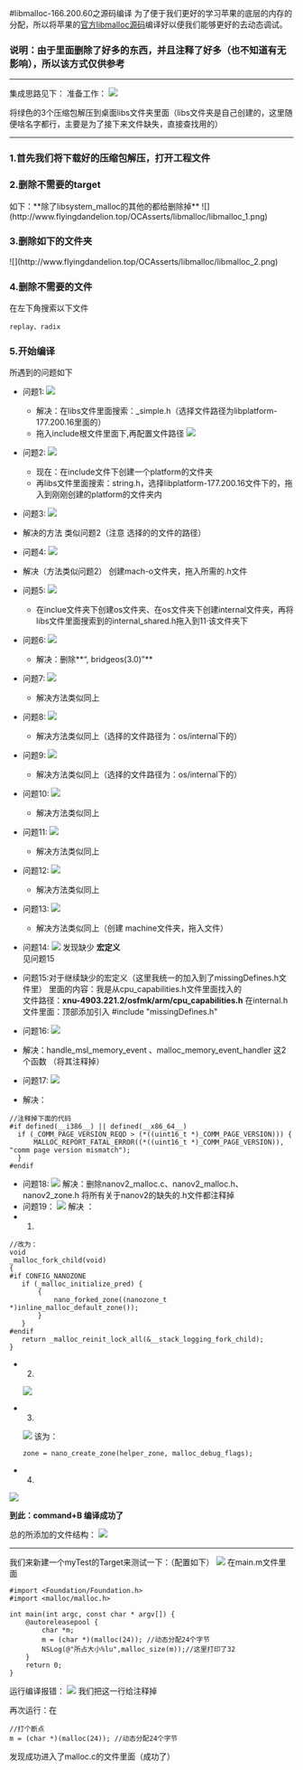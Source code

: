 #libmalloc-166.200.60之源码编译
为了便于我们更好的学习苹果的底层的内存的分配，所以将苹果的[官方libmalloc源码](https://opensource.apple.com/tarballs/libmalloc/)编译好以便我们能够更好的去动态调试。

<h3>说明：由于里面删除了好多的东西，并且注释了好多（也不知道有无影响），所以该方式仅供参考</h3>

---
集成思路见下：
准备工作：
![](http://www.flyingdandelion.top/OCAsserts/libmalloc/libmalloc_28.png)

将绿色的3个压缩包解压到桌面libs文件夹里面（libs文件夹是自己创建的，这里随便啥名字都行，主要是为了接下来文件缺失，直接查找用的）

---
<h3>1.首先我们将下载好的压缩包解压，打开工程文件</h3>
<h3>2.删除不需要的target</h3>
如下：**除了libsystem_malloc的其他的都给删除掉**  
![](http://www.flyingdandelion.top/OCAsserts/libmalloc/libmalloc_1.png)

<h3>3.删除如下的文件夹</h3>
![](http://www.flyingdandelion.top/OCAsserts/libmalloc/libmalloc_2.png)

<h3>4.删除不需要的文件</h3>
在左下角搜索以下文件

```
replay、radix
```

<h3>5.开始编译</h3>
所遇到的问题如下

- 问题1:
![](http://www.flyingdandelion.top/OCAsserts/libmalloc/libmalloc_3.png)
   - 解决：在libs文件里面搜索：_simple.h（选择文件路径为libplatform-177.200.16里面的）
   - 拖入include根文件里面下,再配置文件路径
   ![](http://www.flyingdandelion.top/OCAsserts/libmalloc/libmalloc_4.png)

- 问题2:
![](http://www.flyingdandelion.top/OCAsserts/libmalloc/libmalloc_5.png)
  - 现在：在include文件下创建一个platform的文件夹
  - 再libs文件里面搜索：string.h，选择libplatform-177.200.16文件下的，拖入到刚刚创建的platform的文件夹内

- 问题3:
![](http://www.flyingdandelion.top/OCAsserts/libmalloc/libmalloc_6.png)
 - 解决的方法 类似问题2（注意 选择的的文件的路径）

- 问题4:
![](http://www.flyingdandelion.top/OCAsserts/libmalloc/libmalloc_7.png)
 - 解决（方法类似问题2） 创建mach-o文件夹，拖入所需的.h文件
 
- 问题5:
![](http://www.flyingdandelion.top/OCAsserts/libmalloc/libmalloc_8.png)
	- 在inclue文件夹下创建os文件夹、在os文件夹下创建internal文件夹，再将libs文件里面搜索到的internal_shared.h拖入到11·该文件夹下
- 问题6:
![](http://www.flyingdandelion.top/OCAsserts/libmalloc/libmalloc_9.png)
  - 解决：删除**“, bridgeos(3.0)”**
- 问题7:
![](http://www.flyingdandelion.top/OCAsserts/libmalloc/libmalloc_10.png)
  - 解决方法类似同上

- 问题8:
![](http://www.flyingdandelion.top/OCAsserts/libmalloc/libmalloc_11.png)
  - 解决方法类似同上（选择的文件路径为：os/internal下的）

- 问题9:
![](http://www.flyingdandelion.top/OCAsserts/libmalloc/libmalloc_12.png)
  - 解决方法类似同上（选择的文件路径为：os/internal下的）

- 问题10:
![](http://www.flyingdandelion.top/OCAsserts/libmalloc/libmalloc_13.png)
  - 解决方法类似同上

- 问题11:
![](http://www.flyingdandelion.top/OCAsserts/libmalloc/libmalloc_14.png)
  - 解决方法类似同上

- 问题12:
![](http://www.flyingdandelion.top/OCAsserts/libmalloc/libmalloc_15.png)
  - 解决方法类似同上

- 问题13:
![](http://www.flyingdandelion.top/OCAsserts/libmalloc/libmalloc_16.png)
  - 解决方法类似同上（创建 machine文件夹，拖入文件）
 
- 问题14:
![](http://www.flyingdandelion.top/OCAsserts/libmalloc/libmalloc_17.png)
发现缺少 **宏定义**   
见问题15

- 问题15:对于继续缺少的宏定义（这里我统一的加入到了missingDefines.h文件里）
  里面的内容：我是从cpu_capabilities.h文件里面找入的  
  文件路径：**xnu-4903.221.2/osfmk/arm/cpu_capabilities.h**
  在internal.h文件里面：顶部添加引入 #include "missingDefines.h"
  
-  问题16:
![](http://www.flyingdandelion.top/OCAsserts/libmalloc/libmalloc_18.png)
 -  解决：handle_msl_memory_event 、malloc_memory_event_handler 这2个函数 （将其注释掉）

-  问题17:
![](http://www.flyingdandelion.top/OCAsserts/libmalloc/libmalloc_19.png)
  -  解决：
  
  ```
  //注释掉下面的代码
  #if defined(__i386__) || defined(__x86_64__)
	if (_COMM_PAGE_VERSION_REQD > (*((uint16_t *)_COMM_PAGE_VERSION))) {
		MALLOC_REPORT_FATAL_ERROR((*((uint16_t *)_COMM_PAGE_VERSION)), "comm page version mismatch");
	}
#endif
  ```

-  问题18:
![](http://www.flyingdandelion.top/OCAsserts/libmalloc/libmalloc_20.png)
  解决：删除nanov2_malloc.c、nanov2_malloc.h、nanov2_zone.h  将所有关于nanov2的缺失的.h文件都注释掉
-  问题19：
![](http://www.flyingdandelion.top/OCAsserts/libmalloc/libmalloc_21.png)
 解决 ：
 - 1.
 
 ```
 //改为：
 void
_malloc_fork_child(void)
{
#if CONFIG_NANOZONE
	if (_malloc_initialize_pred) {
		{
			nano_forked_zone((nanozone_t *)inline_malloc_default_zone());
		}
	}
#endif
	return _malloc_reinit_lock_all(&__stack_logging_fork_child);
}
 ```
 
 - 2.
   ![](http://www.flyingdandelion.top/OCAsserts/libmalloc/libmalloc_22.png)
   
 - 3.
   ![](http://www.flyingdandelion.top/OCAsserts/libmalloc/libmalloc_23.png)
   该为：
   
   ```
   zone = nano_create_zone(helper_zone, malloc_debug_flags);
   ```
  - 4.
   ![](http://www.flyingdandelion.top/OCAsserts/libmalloc/libmalloc_24.png)

**到此：command+B 编译成功了**

总的所添加的文件结构：
 ![](http://www.flyingdandelion.top/OCAsserts/libmalloc/libmalloc_27.png)


----

我们来新建一个myTest的Target来测试一下：（配置如下）
![](http://www.flyingdandelion.top/OCAsserts/libmalloc/libmalloc_25.png)
在main.m文件里面

```
#import <Foundation/Foundation.h>
#import <malloc/malloc.h>

int main(int argc, const char * argv[]) {
    @autoreleasepool {
		char *m;
		m = (char *)(malloc(24)); //动态分配24个字节
		NSLog(@"所占大小%lu",malloc_size(m));//这里打印了32
    }
    return 0;
}
```
运行编译报错：
![](http://www.flyingdandelion.top/OCAsserts/libmalloc/libmalloc_26.png)
我们把这一行给注释掉

再次运行：在  

```
//打个断点
m = (char *)(malloc(24)); //动态分配24个字节
```
发现成功进入了malloc.c的文件里面（成功了）